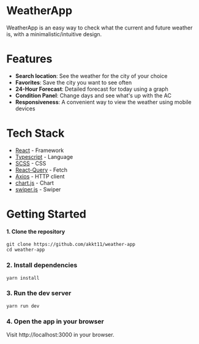 # WeatherApp

WeatherApp is an easy way to check what the current and future weather is, with a minimalistic/intuitive design.

# Features

- **Search location**: See the weather for the city of your choice
- **Favorites**: Save the city you want to see often
- **24-Hour Forecast**: Detailed forecast for today using a graph
- **Condition Panel**: Change days and see what's up with the AC
- **Responsiveness**: A convenient way to view the weather using mobile devices

# Tech Stack

- [React](https://react.dev) - Framework
- [Typescript](https://www.typescriptlang.org/) - Language
- [SCSS](https://sass-scss.ru/guide/) - CSS
- [React-Query](https://tanstack.com/query/latest/docs/framework/react/overview) - Fetch
- [Axios](https://axios-http.com/ru/docs/intro) - HTTP client
- [chart.js](https://www.chartjs.org/) - Chart
- [swiper.js](https://swiperjs.com/) - Swiper

# Getting Started

#### 1. Clone the repository

```
git clone https://github.com/akkt11/weather-app
cd weather-app
```

### 2. Install dependencies

```
yarn install
```

### 3. Run the dev server

```
yarn run dev
```

### 4. Open the app in your browser

Visit http://localhost:3000 in your browser.
